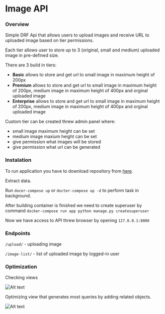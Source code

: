 # Image API

### Overview
Simple DRF Api that allows users to upload images and receive URL to uploaded image based on tier permissions.

Each tier allows user to store up to 3 (original, small and medium) uploaded image in pre-defined size.

There are 3 build in tiers:
- **Basic** allows to store and get url to small image in maximum height of 200px
- **Premium** allows to store and get url to small image in maximum height of 200px, medium image in maximum height of 400px and orginal uploaded image
- **Enterprise** allows to store and get url to small image in maximum height of 200px, medium image in maximum height of 400px and orginal uploaded image

Custom tier can be created threw admin panel where:
- small image maximum height can be set
- medium image maxium height can be set
- give permission what images will be stored
- give permission what url can be generated

### Instalation

To run application you have to download repository from <a href="https://github.com/jakubg89/image_drf/archive/refs/heads/master.zip"> here</a>.

Extract data.

Run ```docer-compose up``` or ```docter-compose up -d``` to perform task in background.

After building container is finished we need to create superuser by command
```docker-compose run app python manage.py createsuperuser ```

Now we have access to API threw browser by opening ```127.0.0.1:8000```


### Endpoints
```/upload/``` - uploading image

```/image-list/``` - list of uploaded image by logged-in user

### Optimization

Checking views

![Alt text](before.jpg?raw=true "Title")

Optimizing view that generates most queries by adding related objects.

![Alt text](after.jpg?raw=true "Title")